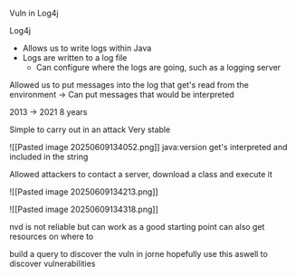 Vuln in Log4j

Log4j
- Allows us to write logs within Java
- Logs are written to a log file
	- Can configure where the logs are going, such as a logging server 

Allowed us to put messages into the log that get's read from the environment
-> Can put messages that would be interpreted

2013 -> 2021
8 years

Simple to carry out in an attack
Very stable 

![[Pasted image 20250609134052.png]]
java:version get's interpreted and included in the string 

Allowed attackers to contact a server, download a class and execute it 

![[Pasted image 20250609134213.png]]

![[Pasted image 20250609134318.png]]

nvd is not reliable but can work as a good starting point
can also get resources on where to 

build a query to discover the vuln in jorne
hopefully use this aswell to discover vulnerabilities 